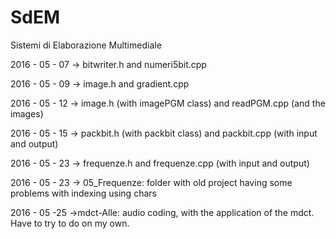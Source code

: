 # SdEM
Sistemi di Elaborazione Multimediale

2016 - 05 - 07 -> bitwriter.h and numeri5bit.cpp

2016 - 05 - 09 -> image.h and gradient.cpp

2016 - 05 - 12 -> image.h (with imagePGM class) and readPGM.cpp (and the images)

2016 - 05 - 15 -> packbit.h (with packbit class) and packbit.cpp (with input and output)

2016 - 05 - 23 -> frequenze.h and frequenze.cpp (with input and output)

2016 - 05 - 23 -> 05_Frequenze: folder with old project having some problems with indexing using chars

2016 - 05 -25 ->mdct-Alle: audio coding, with the application of the mdct. Have to try to do on my own.
